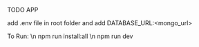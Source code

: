 TODO APP

add .env file in root folder and add DATABASE_URL:<mongo_url>

To Run:  \n
npm run install:all   \n
npm run dev
